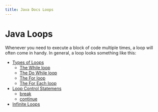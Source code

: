 ```yaml
---
title: Java Docs Loops
---
```

# Java Loops

Whenever you need to execute a block of code multiple times, a loop will often come in handy. In general, a loop looks something like this:

*   <a href='http://forum.freecodecamp.com/t/java-loop-types/16735' target='_blank' rel='nofollow'>Types of Loops</a>
    *   <a href='http://forum.freecodecamp.com/t/java-loop-types-while/16740' target='_blank' rel='nofollow'>The While loop</a>
    *   <a href='http://forum.freecodecamp.com/t/java-loop-types-do-while/16738' target='_blank' rel='nofollow'>The Do While loop</a>
    *   <a href='http://forum.freecodecamp.com/t/java-loop-types-for/16736' target='_blank' rel='nofollow'>The For loop</a>
    *   <a href='http://forum.freecodecamp.com/t/java-loop-types-for-each/16734' target='_blank' rel='nofollow'>The For Each loop</a>
*   <a href='http://forum.freecodecamp.com/t/java-loops-control-statements' target='_blank' rel='nofollow'>Loop Control Statemens</a>
    *   <a href='http://forum.freecodecamp.com/t/java-loops-break-control-statement/16729' target='_blank' rel='nofollow'>break</a>
    *   <a href='http://forum.freecodecamp.com/t/java-loops-break-control-statement/16729' target='_blank' rel='nofollow'>continue</a>
*   <a href='http://forum.freecodecamp.com/t/java-infinite-loops/16742' target='_blank' rel='nofollow'>Infinite Loops</a>